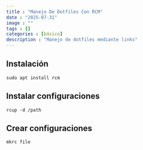 ```yaml
---
title : "Manejo De Dotfiles Con RCM"
date : "2025-07-31"
image : ""
tags : []
categories : [básico]
description : "Manejo de dotfiles mediante links"
---
```




## Instalación
`sudo apt install rcm`

## Instalar configuraciones
`rcup -d /path`

## Crear configuraciones
`mkrc file`

